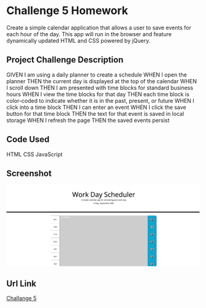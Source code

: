 # Challenge 5 Homework
Create a simple calendar application that allows a user to save events for each hour of the day. This app will run in the browser and feature dynamically updated HTML and CSS powered by jQuery.

## Project Challenge Description
GIVEN I am using a daily planner to create a schedule
WHEN I open the planner
THEN the current day is displayed at the top of the calendar
WHEN I scroll down
THEN I am presented with time blocks for standard business hours
WHEN I view the time blocks for that day
THEN each time block is color-coded to indicate whether it is in the past, present, or future
WHEN I click into a time block
THEN I can enter an event
WHEN I click the save button for that time block
THEN the text for that event is saved in local storage
WHEN I refresh the page
THEN the saved events persist

## Code Used
HTML CSS JavaScript

## Screenshot
![This is an image of my project](https://github.com/megsra17/challenge5/blob/main/Assets/Screen%20Shot%202022-09-30%20at%208.58.52%20PM.png)

## Url Link
[Challange 5](https://megsra17.github.io/challenge5/)
